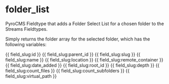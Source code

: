 folder_list
============

PyroCMS Fieldtype that adds a Folder Select List for a chosen folder to the Streams Fieldtypes.

Simply returns the folder array for the selected folder, which has the following variables:

{{ field_slug:id }}
{{ field_slug:parent_id }}
{{ field_slug:slug }}
{{ field_slug:name }}
{{ field_slug:location }}
{{ field_slug:remote_container }}
{{ field_slug:date_added }}
{{ field_slug:root_id }}
{{ field_slug:depth }}
{{ field_slug:count_files }}
{{ field_slug:count_subfolders }}
{{ field_slug:virtual_path }}